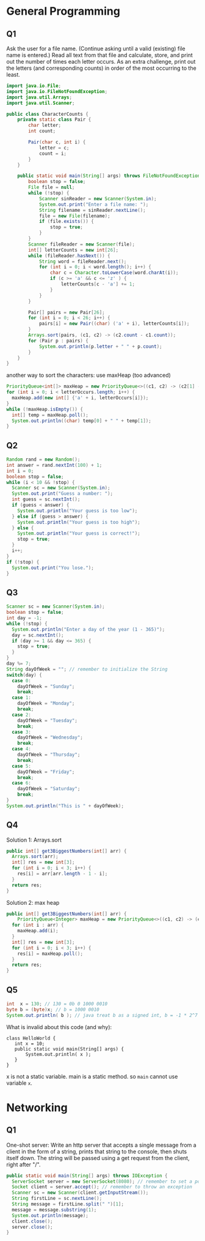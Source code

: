 # General Programming

## Q1

Ask the user for a file name.  (Continue asking until a valid (existing) file name is entered.)  Read all text from that file and calculate, store, and print out the number of times each letter occurs.  As an extra challenge, print out the letters (and corresponding counts) in order of the most occurring to the least.

```java
import java.io.File;
import java.io.FileNotFoundException;
import java.util.Arrays;
import java.util.Scanner;

public class CharacterCounts {
    private static class Pair {
        char letter;
        int count;

        Pair(char c, int i) {
            letter = c;
            count = i;
        }
    }

    public static void main(String[] args) throws FileNotFoundException {
        boolean stop = false;
        File file = null;
        while (!stop) {
            Scanner sinReader = new Scanner(System.in);
            System.out.print("Enter a file name: ");
            String filename = sinReader.nextLine();
            file = new File(filename);
            if (file.exists()) {
                stop = true;
            }
        }
        Scanner fileReader = new Scanner(file);
        int[] letterCounts = new int[26];
        while (fileReader.hasNext()) {
            String word = fileReader.next();
            for (int i = 0; i < word.length(); i++) {
                char c = Character.toLowerCase(word.charAt(i));
                if (c >= 'a' && c <= 'z' ) {
                    letterCounts[c - 'a'] += 1;
                }
            }
        }

        Pair[] pairs = new Pair[26];
        for (int i = 0; i < 26; i++) {
            pairs[i] = new Pair((char) ('a' + i), letterCounts[i]);
        }
        Arrays.sort(pairs, (c1, c2) -> (c2.count - c1.count));
        for (Pair p : pairs) {
            System.out.println(p.letter + " " + p.count);
        }
    }
}
```

another way to sort the characters: use maxHeap (too advanced)

```java
PriorityQueue<int[]> maxHeap = new PriorityQueue<>((c1, c2) -> (c2[1] - c1[1]));
for (int i = 0; i < letterOccurs.length; i++) {
  maxHeap.add(new int[] {'a' + i, letterOccurs[i]});
}
while (!maxHeap.isEmpty()) {
  int[] temp = maxHeap.poll();
  System.out.println((char) temp[0] + " " + temp[1]);
}
```

## Q2

```java
Random rand = new Random();
int answer = rand.nextInt(100) + 1;
int i = 0;
boolean stop = false;
while (i < 10 && !stop) {
  Scanner sc = new Scanner(System.in);
  System.out.print("Guess a number: ");
  int guess = sc.nextInt();
  if (guess < answer) {
    System.out.println("Your guess is too low");
  } else if (guess > answer) {
    System.out.println("Your guess is too high");
  } else {
    System.out.println("Your guess is correct!");
    stop = true;
  }
  i++;
}
if (!stop) {
  System.out.print("You lose.");
}
```

## Q3

```java
Scanner sc = new Scanner(System.in);
boolean stop = false;
int day = -1;
while (!stop) {
  System.out.println("Enter a day of the year (1 - 365)");
  day = sc.nextInt();
  if (day >= 1 && day <= 365) {
    stop = true;
  }
}
day %= 7;
String dayOfWeek = ""; // remember to initialize the String
switch(day) {
  case 0:
    dayOfWeek = "Sunday";
    break;
  case 1:
    dayOfWeek = "Monday";
    break;
  case 2:
    dayOfWeek = "Tuesday";
    break;
  case 3:
    dayOfWeek = "Wednesday";
    break;
  case 4:
    dayOfWeek = "Thursday";
    break;
  case 5:
    dayOfWeek = "Friday";
    break;
  case 6:
    dayOfWeek = "Saturday";
    break;
}
System.out.println("This is " + dayOfWeek);
```

## Q4

Solution 1: Arrays.sort

```java
public int[] get3BiggestNumbers(int[] arr) {
  Arrays.sort(arr);
  int[] res = new int[3];
  for (int i = 0; i < 3; i++) {
    res[i] = arr[arr.length - 1 - i];
  }
  return res;
}
```

Solution 2: max heap

```java
public int[] get3BiggestNumbers(int[] arr) {
	PriorityQueue<Integer> maxHeap = new PriorityQueue<>((c1, c2) -> (c2 - c1));
  for (int i : arr) {
    maxHeap.add(i);
  }
  int[] res = new int[3];
  for (int i = 0; i < 3; i++) {
    res[i] = maxHeap.poll();
  }
  return res;
}
```

## Q5

```java
int  x = 130; // 130 = 0b 0 1000 0010
byte b = (byte)x; // b = 1000 0010
System.out.println( b ); // java treat b as a signed int, b = -1 * 2^7 + 1 * 2^1 = -126
```

What is invalid about this code (and why):

```
class HelloWorld {
   int x = 10;
   public static void main(String[] args) {
       System.out.println( x );
   }
}
```

x is not a static variable. main is a static method. so `main` cannot use variable `x`.

# Networking

## Q1

One-shot server: Write an http server that accepts a single message from a client in the form of a string, prints that string to the console, then shuts itself down. The string will be passed using a get request from the client, right after "/".

```java
public static void main(String[] args) throws IOException {
  ServerSocket server = new ServerSocket(8080); // remember to set a port number + throw an exception
  Socket client = server.accept(); // remember to throw an exception
  Scanner sc = new Scanner(client.getInputStream());
  String firstLine = sc.nextLine();
  String message = firstLine.split(" ")[1];
  message = message.substring(1);
  System.out.println(message);
  client.close();
  server.close();
}
```

